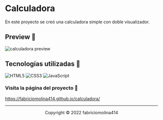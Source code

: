 
# Calculadora

En este proyecto se creó una calculadora simple con doble visualizador. 



## Preview :rainbow:

![calculadora preview](https://ibb.co/znpT3d2)


## Tecnologías utilizadas :wrench:



![HTML5](https://img.shields.io/badge/HTML5-E34F26?style=for-the-badge&logo=html5&logoColor=white)
![CSS3](https://img.shields.io/badge/CSS3-1572B6?style=for-the-badge&logo=css3&logoColor=white)
![JavaScript](https://img.shields.io/badge/JavaScript-323330?style=for-the-badge&logo=javascript&logoColor=F7DF1E)

### Visita la página del proyecto :page_facing_up:

https://fabriciomolina414.github.io/calculadora/

---

<p align="center">Copyright © 2022 fabriciomolina414</p>
